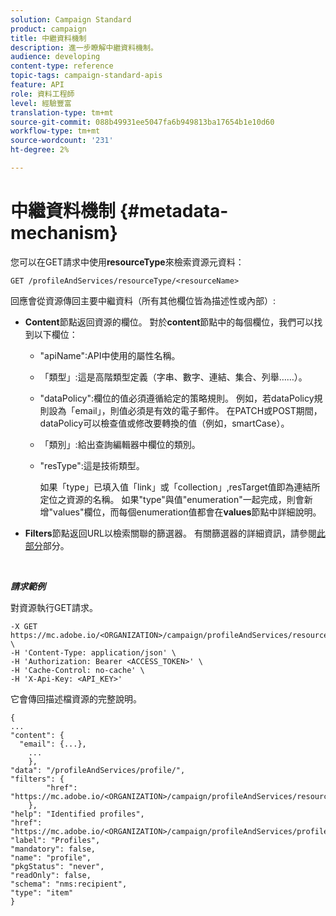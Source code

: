 ```yaml
---
solution: Campaign Standard
product: campaign
title: 中繼資料機制
description: 進一步瞭解中繼資料機制。
audience: developing
content-type: reference
topic-tags: campaign-standard-apis
feature: API
role: 資料工程師
level: 經驗豐富
translation-type: tm+mt
source-git-commit: 088b49931ee5047fa6b949813ba17654b1e10d60
workflow-type: tm+mt
source-wordcount: '231'
ht-degree: 2%

---
```



# 中繼資料機制 {#metadata-mechanism}

您可以在GET請求中使用&#x200B;**resourceType**&#x200B;來檢索資源元資料：

`GET /profileAndServices/resourceType/<resourceName>`

回應會從資源傳回主要中繼資料（所有其他欄位皆為描述性或內部）:

* **Content**&#x200B;節點返回資源的欄位。 對於&#x200B;**content**&#x200B;節點中的每個欄位，我們可以找到以下欄位：

   * &quot;apiName&quot;:API中使用的屬性名稱。
   * 「類型」:這是高階類型定義（字串、數字、連結、集合、列舉……）。
   * &quot;dataPolicy&quot;:欄位的值必須遵循給定的策略規則。 例如，若dataPolicy規則設為「email」，則值必須是有效的電子郵件。 在PATCH或POST期間，dataPolicy可以檢查值或修改要轉換的值（例如，smartCase）。
   * 「類別」:給出查詢編輯器中欄位的類別。
   * &quot;resType&quot;:這是技術類型。

      如果「type」已填入值「link」或「collection」,resTarget值即為連結所定位之資源的名稱。
如果&quot;type&quot;與值&quot;enumeration&quot;一起完成，則會新增&quot;values&quot;欄位，而每個enumeration值都會在**values**&#x200B;節點中詳細說明。

* **Filters**&#x200B;節點返回URL以檢索關聯的篩選器。 有關篩選器的詳細資訊，請參閱[此部分](../../api/using/filtering.md)部分。

<!-- créer une section au même niveau sur les liens -->
<!-- dans l'exemple: birthdate, email +  mettre 2 liens : un de type 1-1 , 1-N
si on prend l'exemple de l'org unit, on aura un bon exemple lien -->
<!-- plus reparler du node Data -->

<br/>

***請求範例***

對資源執行GET請求。

```
-X GET https://mc.adobe.io/<ORGANIZATION>/campaign/profileAndServices/resourceType/profile \
-H 'Content-Type: application/json' \
-H 'Authorization: Bearer <ACCESS_TOKEN>' \
-H 'Cache-Control: no-cache' \
-H 'X-Api-Key: <API_KEY>'
```

它會傳回描述檔資源的完整說明。

```
{
...
"content": {
  "email": {...},
    ...
    },
"data": "/profileAndServices/profile/",
"filters": {
        "href": "https://mc.adobe.io/<ORGANIZATION>/campaign/profileAndServices/resourceType/<PKEY>"
    },
"help": "Identified profiles",
"href": "https://mc.adobe.io/<ORGANIZATION>/campaign/profileAndServices/profile/metadata",
"label": "Profiles",
"mandatory": false,
"name": "profile",
"pkgStatus": "never",
"readOnly": false,
"schema": "nms:recipient",
"type": "item"
}
```
